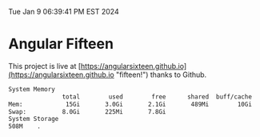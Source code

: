 Tue Jan  9 06:39:41 PM EST 2024

# Angular Fifteen


This project is live at [https://angularsixteen.github.io](https://angularsixteen.github.io "fifteen!") thanks to Github.

```bash
System Memory
               total        used        free      shared  buff/cache   available
Mem:            15Gi       3.0Gi       2.1Gi       489Mi        10Gi        12Gi
Swap:          8.0Gi       225Mi       7.8Gi
System Storage
508M	.
```
